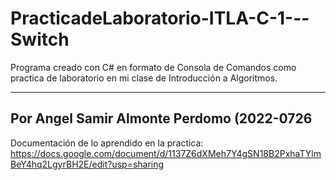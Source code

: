 
# PracticadeLaboratorio-ITLA-C-1---Switch
Programa creado con C# en formato de Consola de Comandos como practica de laboratorio en mi clase de Introducción a Algoritmos.


------
Por Angel Samir Almonte Perdomo (2022-0726
------
Documentación de lo aprendido en la practica: https://docs.google.com/document/d/1137Z6dXMeh7Y4gSN18B2PxhaTYlmBeY4hq2LgyrBH2E/edit?usp=sharing
